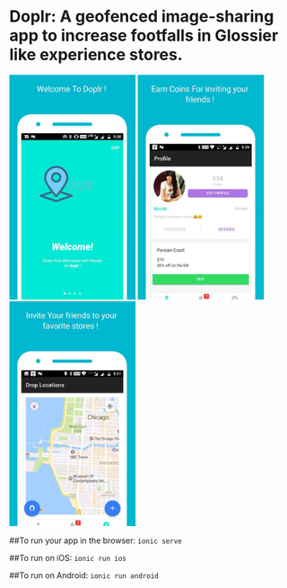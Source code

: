 # Doplr: A geofenced image-sharing app to increase footfalls in Glossier like experience stores.

<img src="https://github.com/subrathak/DoplrApp/blob/master/1.jpg" alt="Splash Screen" height="400"> <img src="https://github.com/subrathak/DoplrApp/blob/master/2.jpg" alt="Profile" height="400"/><img src="https://github.com/subrathak/DoplrApp/blob/master/3.jpg" alt="Image drops on map screen" height="400"/>  

##To run your app in the browser:
`ionic serve`

##To run on iOS:
`ionic run ios`

##To run on Android:
`ionic run android`
